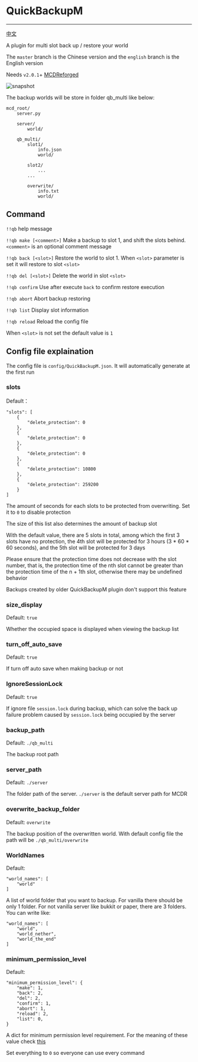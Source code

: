 # QuickBackupM
---------

[中文](https://github.com/TISUnion/QuickBackupM/blob/master/README.md)

A plugin for multi slot back up / restore your world

The `master` branch is the Chinese version and the `english` branch is the English version

Needs `v2.0.1`+ [MCDReforged](https://github.com/Fallen-Breath/MCDReforged)

![snapshot](https://raw.githubusercontent.com/TISUnion/QuickBackupM/master/snapshot_en.png)

The backup worlds will be store in folder qb_multi like below:
```
mcd_root/
    server.py
    
    server/
        world/
        
    qb_multi/
        slot1/
            info.json
            world/
            
        slot2/
            ...
        ...
        
        overwrite/
            info.txt
            world/
```

## Command

`!!qb` help message

`!!qb make [<comment>]` Make a backup to slot 1, and shift the slots behind. `<comment>` is an optional comment message

`!!qb back [<slot>]` Restore the world to slot 1. When `<slot>` parameter is set it will restore to slot `<slot>`

`!!qb del [<slot>]` Delete the world in slot `<slot>`

`!!qb confirm` Use after execute `back` to confirm restore execution

`!!qb abort` Abort backup restoring

`!!qb list` Display slot information

`!!qb reload` Reload the config file

When `<slot>` is not set the default value is `1`

## Config file explaination

The config file is `config/QuickBackupM.json`. It will automatically generate at the first run

### slots

Default：

```
"slots": [
    {
        "delete_protection": 0
    },
    {
        "delete_protection": 0
    },
    {
        "delete_protection": 0
    },
    {
        "delete_protection": 10800
    },
    {
        "delete_protection": 259200
    }
]
```

The amount of seconds for each slots to be protected from overwriting. Set it to `0` to disable protection

The size of this list also determines the amount of backup slot

With the default value, there are 5 slots in total, among which the first 3 slots have no protection, the 4th slot will be protected for 3 hours (3 * 60 * 60 seconds), and the 5th slot will be protected for 3 days

Please ensure that the protection time does not decrease with the slot number, that is, the protection time of the nth slot cannot be greater than the protection time of the n + 1th slot, otherwise there may be undefined behavior

Backups created by older QuickBackupM plugin don't support this feature

### size_display

Default: `true`

Whether the occupied space is displayed when viewing the backup list

### turn_off_auto_save

Default: `true`

If turn off auto save when making backup or not

### IgnoreSessionLock

Default: `true`

If ignore file `session.lock` during backup, which can solve the back up failure problem caused by `session.lock` being occupied by the server

### backup_path

Default: `./qb_multi`

The backup root path

### server_path

Default: `./server`

The folder path of the server. `./server` is the default server path for MCDR

### overwrite_backup_folder

Default: `overwrite`

The backup position of the overwritten world. With default config file the path will be `./qb_multi/overwrite`

### WorldNames

Default:

```
"world_names": [
    "world"
]
```

A list of world folder that you want to backup. For vanilla there should be only 1 folder. For not vanilla server like bukkit or paper, there are 3 folders. You can write like:

```
"world_names": [
    "world",
    "world_nether",
    "world_the_end"
]
```

### minimum_permission_level

Default:

```
"minimum_permission_level": {
	"make": 1,
	"back": 2,
	"del": 2,
	"confirm": 1,
	"abort": 1,
	"reload": 2,
	"list": 0,
}
```

A dict for minimum permission level requirement. For the meaning of these value check [this](https://mcdreforged.readthedocs.io/en/latest/permission.html)

Set everything to `0` so everyone can use every command
